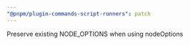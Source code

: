 ```yaml
---
"@pnpm/plugin-commands-script-runners": patch
---
```


Preserve existing NODE_OPTIONS when using nodeOptions
